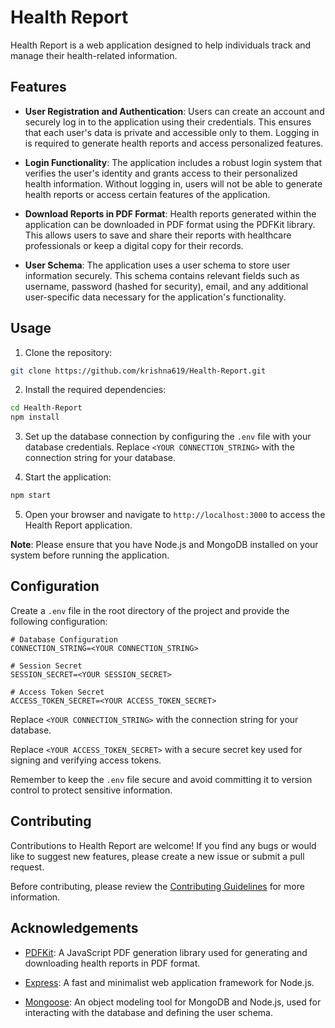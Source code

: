 # Health Report

Health Report is a web application designed to help individuals track and manage their health-related information.

## Features

- **User Registration and Authentication**: Users can create an account and securely log in to the application using their credentials. This ensures that each user's data is private and accessible only to them. Logging in is required to generate health reports and access personalized features.

- **Login Functionality**: The application includes a robust login system that verifies the user's identity and grants access to their personalized health information. Without logging in, users will not be able to generate health reports or access certain features of the application.

- **Download Reports in PDF Format**: Health reports generated within the application can be downloaded in PDF format using the PDFKit library. This allows users to save and share their reports with healthcare professionals or keep a digital copy for their records.

- **User Schema**: The application uses a user schema to store user information securely. This schema contains relevant fields such as username, password (hashed for security), email, and any additional user-specific data necessary for the application's functionality.

## Usage

1. Clone the repository:

```bash
git clone https://github.com/krishna619/Health-Report.git
```

2. Install the required dependencies:

```bash
cd Health-Report
npm install
```

3. Set up the database connection by configuring the `.env` file with your database credentials. Replace `<YOUR CONNECTION_STRING>` with the connection string for your database.

4. Start the application:

```bash
npm start
```

5. Open your browser and navigate to `http://localhost:3000` to access the Health Report application.

**Note**: Please ensure that you have Node.js and MongoDB installed on your system before running the application.

## Configuration

Create a `.env` file in the root directory of the project and provide the following configuration:

```
# Database Configuration
CONNECTION_STRING=<YOUR CONNECTION_STRING>

# Session Secret
SESSION_SECRET=<YOUR SESSION_SECRET>

# Access Token Secret
ACCESS_TOKEN_SECRET=<YOUR ACCESS_TOKEN_SECRET>
```
Replace `<YOUR CONNECTION_STRING>` with the connection string for your database.

Replace `<YOUR ACCESS_TOKEN_SECRET>` with a secure secret key used for signing and verifying access tokens.

Remember to keep the `.env` file secure and avoid committing it to version control to protect sensitive information.

## Contributing

Contributions to Health Report are welcome! If you find any bugs or would like to suggest new features, please create a new issue or submit a pull request.

Before contributing, please review the [Contributing Guidelines](CONTRIBUTING.md) for more information.


## Acknowledgements

- [PDFKit](https://github.com/foliojs/pdfkit): A JavaScript PDF generation library used for generating and downloading health reports in PDF format.

- [Express](https://expressjs.com/): A fast and minimalist web application framework for Node.js.

- [Mongoose](https://mongoosejs.com/): An object modeling tool for MongoDB and Node.js, used for interacting with the database and defining the user schema.
